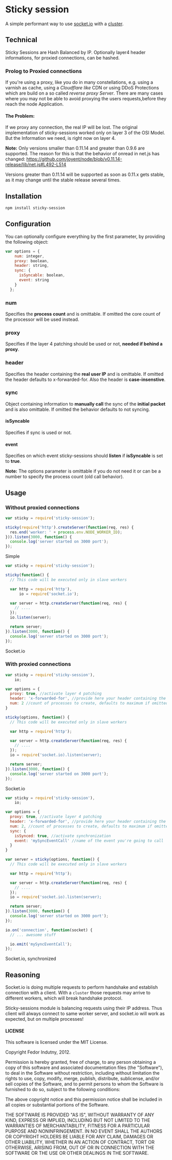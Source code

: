 # Sticky session

A simple performant way to use [socket.io](http://socket.io/) with a
[cluster](http://nodejs.org/docs/latest/api/cluster.html).

## Technical

Sticky Sessions are Hash Balanced by IP. Optionally layer4 header 
informations, for proxied connections, can be hashed.

### Prolog to Proxied connections

If you're using a proxy, like you do in many constellations, e.g. using a 
varnish as cache, using a *Cloudflare like* CDN or using DDoS Protections 
which are build on a so called *reverse proxy Server*.
There are many cases where you may not be able to avoid proxying the users 
requests,before they reach the node Application.

#### The Problem:

If we proxy any connection, the real IP will be lost. The original 
implementation of sticky-sessions worked only on layer 3 of the OSI Model. 
But the Information we need, is right now on layer 4.

**Note:** Only versions smaller than 0.11.14 and greater than 0.9.6 are 
supported.
The reason for this is that the behavior of onread in net.js has changed:
https://github.com/joyent/node/blob/v0.11.14-release/lib/net.js#L492-L514

Versions greater than 0.11.14 will be supported as soon as 0.11.x gets stable, 
as it may change until the stable release several times. 

## Installation

```bash
npm install sticky-session
```

## Configuration

You can optionally configure everything by the first parameter, by providing 
the following object:

```javascript
var options = {
    num: integer,
    proxy: boolean,
    header: string,
    sync: {
      isSyncable: boolean,
      event: string
    }
  };
```

### num

Specifies the **process count** and is omittable. If omitted the core count 
of the processor will be used instead.

### proxy

Specifies if the layer 4 patching should be used or not, 
**needed if behind a proxy**.

### header

Specifies the header containing the **real user IP** and is omittable. If 
omitted the header defaults to x-forwarded-for. Also the header is 
**case-insenstive**.

### sync

Object containing information to **manually call** the sync of the 
**initial packet** and is also omittable. If omitted the behavior defaults 
to not syncing.

#### isSyncable

Specifies if sync is used or not.

#### event

Specifies on which event sticky-sessions should **listen** if **isSyncable** 
is set to **true**.


**Note:** The options parameter is omittable if you do not need it or can be a 
number to specify the process count (old call behavior).

## Usage

### Without proxied connections

```javascript
var sticky = require('sticky-session');

sticky(require('http').createServer(function(req, res) {
  res.end('worker: ' + process.env.NODE_WORKER_ID);
})).listen(3000, function() {
  console.log('server started on 3000 port');
});
```
Simple

```javascript
var sticky = require('sticky-session');

sticky(function() {
  // This code will be executed only in slave workers

  var http = require('http'),
      io = require('socket.io');

  var server = http.createServer(function(req, res) {
    // ....
  });
  io.listen(server);

  return server;
}).listen(3000, function() {
  console.log('server started on 3000 port');
});
```
Socket.io

### With proxied connections


```javascript
var sticky = require('sticky-session'),
    io;

var options = {
  proxy: true, //activate layer 4 patching
  header: 'x-forwarded-for', //provide here your header containing the users ip
  num: 2 //count of processes to create, defaults to maximum if omitted
}

sticky(options, function() {
  // This code will be executed only in slave workers

  var http = require('http');

  var server = http.createServer(function(req, res) {
    // ....
  });
  io = require('socket.io).listen(server);

  return server;
}).listen(3000, function() {
  console.log('server started on 3000 port');
});
```
Socket.io

```javascript
var sticky = require('sticky-session'),
    io;

var options = {
  proxy: true, //activate layer 4 patching
  header: 'x-forwarded-for', //provide here your header containing the users ip
  num: 2, //count of processes to create, defaults to maximum if omitted
  sync: {
    isSynced: true, //activate synchronization
    event: 'mySyncEventCall' //name of the event you're going to call
  }
}

var server = sticky(options, function() {
  // This code will be executed only in slave workers

  var http = require('http');

  var server = http.createServer(function(req, res) {
    // ....
  });
  io = require('socket.io).listen(server);

  return server;
}).listen(3000, function() {
  console.log('server started on 3000 port');
});

io.on('connection', function(socket) {
  // ... awesome stuff

  io.emit('mySyncEventCall');
});

```
Socket.io, synchronized


## Reasoning

Socket.io is doing multiple requests to perform handshake and establish
connection with a client. With a `cluster` those requests may arrive to
different workers, which will break handshake protocol.

Sticky-sessions module is balancing requests using their IP address. Thus
client will always connect to same worker server, and socket.io will work as
expected, but on multiple processes!

#### LICENSE

This software is licensed under the MIT License.

Copyright Fedor Indutny, 2012.

Permission is hereby granted, free of charge, to any person obtaining a
copy of this software and associated documentation files (the
"Software"), to deal in the Software without restriction, including
without limitation the rights to use, copy, modify, merge, publish,
distribute, sublicense, and/or sell copies of the Software, and to permit
persons to whom the Software is furnished to do so, subject to the
following conditions:

The above copyright notice and this permission notice shall be included
in all copies or substantial portions of the Software.

THE SOFTWARE IS PROVIDED "AS IS", WITHOUT WARRANTY OF ANY KIND, EXPRESS
OR IMPLIED, INCLUDING BUT NOT LIMITED TO THE WARRANTIES OF
MERCHANTABILITY, FITNESS FOR A PARTICULAR PURPOSE AND NONINFRINGEMENT. IN
NO EVENT SHALL THE AUTHORS OR COPYRIGHT HOLDERS BE LIABLE FOR ANY CLAIM,
DAMAGES OR OTHER LIABILITY, WHETHER IN AN ACTION OF CONTRACT, TORT OR
OTHERWISE, ARISING FROM, OUT OF OR IN CONNECTION WITH THE SOFTWARE OR THE
USE OR OTHER DEALINGS IN THE SOFTWARE.
